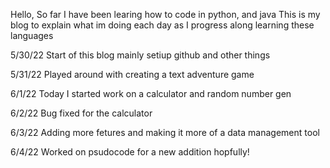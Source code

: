 Hello,
So far I have been learing how to code in python, and java
This is my blog to explain what im doing each day as I progress along learning these languages

5/30/22
Start of this blog mainly setiup github and other things

5/31/22
Played around with creating a text adventure game

6/1/22 
Today I started work on a calculator and random number gen

6/2/22 
Bug fixed for the calculator

6/3/22
Adding more fetures and making it more of a data management tool

6/4/22
Worked on psudocode for a new addition hopfully!
